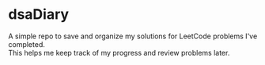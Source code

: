 # dsaDiary

A simple repo to save and organize my solutions for LeetCode problems I've completed.  
This helps me keep track of my progress and review problems later.
